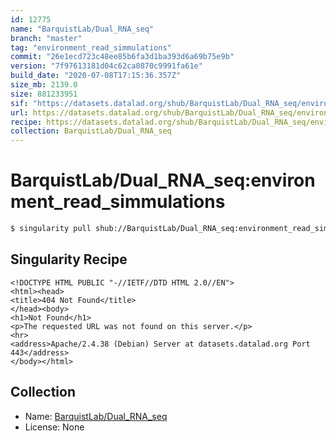 ```yaml
---
id: 12775
name: "BarquistLab/Dual_RNA_seq"
branch: "master"
tag: "environment_read_simmulations"
commit: "26e1ecd723c48ee85b6fa3d1ba393d6a69b75e9b"
version: "7f97613181d04c62ca0870c9991fa61e"
build_date: "2020-07-08T17:15:36.357Z"
size_mb: 2139.0
size: 881233951
sif: "https://datasets.datalad.org/shub/BarquistLab/Dual_RNA_seq/environment_read_simmulations/2020-07-08-26e1ecd7-7f976131/7f97613181d04c62ca0870c9991fa61e.sif"
url: https://datasets.datalad.org/shub/BarquistLab/Dual_RNA_seq/environment_read_simmulations/2020-07-08-26e1ecd7-7f976131/
recipe: https://datasets.datalad.org/shub/BarquistLab/Dual_RNA_seq/environment_read_simmulations/2020-07-08-26e1ecd7-7f976131/Singularity
collection: BarquistLab/Dual_RNA_seq
---
```


# BarquistLab/Dual_RNA_seq:environment_read_simmulations

```bash
$ singularity pull shub://BarquistLab/Dual_RNA_seq:environment_read_simmulations
```

## Singularity Recipe

```singularity
<!DOCTYPE HTML PUBLIC "-//IETF//DTD HTML 2.0//EN">
<html><head>
<title>404 Not Found</title>
</head><body>
<h1>Not Found</h1>
<p>The requested URL was not found on this server.</p>
<hr>
<address>Apache/2.4.38 (Debian) Server at datasets.datalad.org Port 443</address>
</body></html>
```

## Collection

 - Name: [BarquistLab/Dual_RNA_seq](https://github.com/BarquistLab/Dual_RNA_seq)
 - License: None


